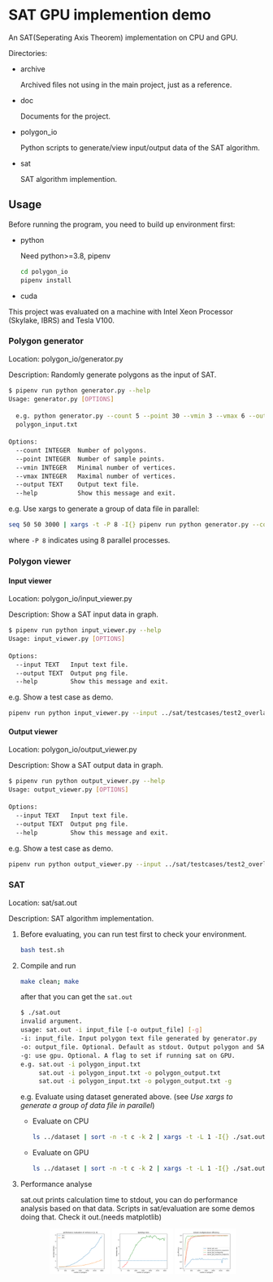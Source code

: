 # SAT GPU implemention demo

An SAT(Seperating Axis Theorem) implementation on CPU and GPU.

Directories:

- archive

    Archived files not using in the main project, just as a reference.

- doc

    Documents for the project.

- polygon_io

    Python scripts to generate/view input/output data of the SAT algorithm.

- sat

    SAT algorithm implemention.

## Usage

Before running the program, you need to build up environment first:

- python

   Need python>=3.8, pipenv

   ```bash
   cd polygon_io
   pipenv install
   ```

- cuda

This project was evaluated on a machine with Intel Xeon Processor (Skylake, IBRS) and Tesla V100.

### Polygon generator

Location: polygon_io/generator.py

Description: Randomly generate polygons as the input of SAT.
   
```bash
$ pipenv run python generator.py --help
Usage: generator.py [OPTIONS]

  e.g. python generator.py --count 5 --point 30 --vmin 3 --vmax 6 --output
  polygon_input.txt

Options:
  --count INTEGER  Number of polygons.
  --point INTEGER  Number of sample points.
  --vmin INTEGER   Minimal number of vertices.
  --vmax INTEGER   Maximal number of vertices.
  --output TEXT    Output text file.
  --help           Show this message and exit.
```

e.g. Use xargs to generate a group of data file in parallel:

```bash
seq 50 50 3000 | xargs -t -P 8 -I{} pipenv run python generator.py --count {} --point 30000 --vmin 3 --vmax 6 --output './dataset/polygon_input_c'{}'_v6.txt'
```

where `-P 8` indicates using 8 parallel processes.

### Polygon viewer

#### Input viewer

Location: polygon_io/input_viewer.py

Description: Show a SAT input data in graph.

```bash
$ pipenv run python input_viewer.py --help
Usage: input_viewer.py [OPTIONS]

Options:
  --input TEXT   Input text file.
  --output TEXT  Output png file.
  --help         Show this message and exit.
```

e.g. Show a test case as demo.

```bash
pipenv run python input_viewer.py --input ../sat/testcases/test2_overlap.txt --output viewer_temp.png
```

#### Output viewer

Location: polygon_io/output_viewer.py

Description: Show a SAT output data in graph.
   
```bash
$ pipenv run python output_viewer.py --help
Usage: output_viewer.py [OPTIONS]

Options:
  --input TEXT   Input text file.
  --output TEXT  Output png file.
  --help         Show this message and exit.
```

e.g. Show a test case as demo.

```bash
pipenv run python output_viewer.py --input ../sat/testcases/test2_overlap_res.txt --output viewer_temp.png
```

### SAT

Location: sat/sat.out

Description: SAT algorithm implementation.

1. Before evaluating, you can run test first to check your environment.

    ```bash
    bash test.sh
    ```

2. Compile and run

    ```bash
    make clean; make
    ```

    after that you can get the `sat.out`

    ```bash
    $ ./sat.out
    invalid argument.
    usage: sat.out -i input_file [-o output_file] [-g]
    -i: input_file. Input polygon text file generated by generator.py
    -o: output_file. Optional. Default as stdout. Output polygon and SAT text file. Show graphic result by viewer.py
    -g: use gpu. Optional. A flag to set if running sat on GPU.
    e.g. sat.out -i polygon_input.txt
         sat.out -i polygon_input.txt -o polygon_output.txt
         sat.out -i polygon_input.txt -o polygon_output.txt -g
    ```

    e.g. Evaluate using dataset generated above. (see *Use xargs to generate a group of data file in parallel*)

    - Evaluate on CPU

        ```bash
        ls ../dataset | sort -n -t c -k 2 | xargs -t -L 1 -I{} ./sat.out -i ../dataset/{} -o polygon_output.txt
        ```

    - Evaluate on GPU

        ```bash
        ls ../dataset | sort -n -t c -k 2 | xargs -t -L 1 -I{} ./sat.out -i ../dataset/{} -o polygon_output_gpu.txt -g
        ```

3. Performance analyse

    sat.out prints calculation time to stdout, you can do performance analysis based on that data. Scripts in sat/evaluation are some demos doing that. Check it out.(needs matplotlib)

    <center>
    <figure>
        <img src="doc/runningtime.png" width=30% />
        <img src="doc/speedupratio.png" width=30% />
        <img src="doc/sm_efficiency.png" width=30% />
    </figure>
    </center>